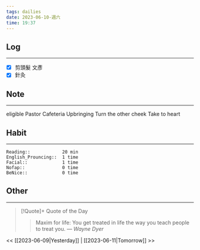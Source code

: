 ```yaml
---
tags: dailies  
date: 2023-06-10-週六
time: 19:37
---
```


## Log
---
- [x] 剪頭髮 文彥
- [x] 針灸

## Note
---
eligible 
Pastor
Cafeteria
Upbringing
Turn the other cheek
Take to heart


## Habit
---
```
Reading::            20 min
English_Prouncing::  1 time
Facial::             1 time
Nofap::              0 time
BeNice::             0 time

```
## Other
---

> [!Quote]+ Quote of the Day
> > Maxim for life: You get treated in life the way you teach people to treat you.
> — <cite>Wayne Dyer</cite>

<< [[2023-06-09|Yesterday]] | [[2023-06-11|Tomorrow]] >>